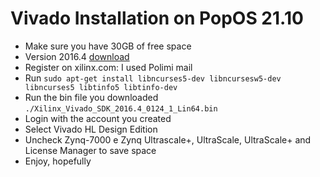 # Vivado Installation on PopOS 21.10
* Make sure you have 30GB of free space
* Version 2016.4 [download](https://www.xilinx.com/support/download/index.html/content/xilinx/en/downloadNav/vivado-design-tools/archive.html)
* Register on xilinx.com: I used Polimi mail
* Run `sudo apt-get install libncurses5-dev libncursesw5-dev libncurses5 libtinfo5 libtinfo-dev`
* Run the bin file you downloaded `./Xilinx_Vivado_SDK_2016.4_0124_1_Lin64.bin`
* Login with the account you created
* Select Vivado HL Design Edition
* Uncheck Zynq-7000 e Zynq Ultrascale+, UltraScale, UltraScale+ and License Manager to save space
* Enjoy, hopefully

